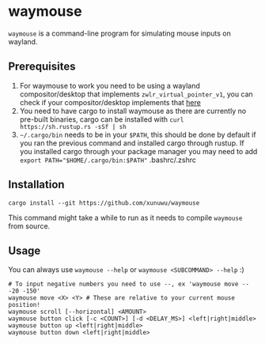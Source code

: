 # waymouse
`waymouse` is a command-line program for simulating mouse inputs on wayland.

## Prerequisites
1. For waymouse to work you need to be using a wayland compositor/desktop that implements `zwlr_virtual_pointer_v1`, you can check if your compositor/desktop implements that [here](https://wayland.app/protocols/wlr-virtual-pointer-unstable-v1#compositor-support)
2. You need to have cargo to install waymouse as there are currently no pre-built binaries, cargo can be installed with `curl https://sh.rustup.rs -sSf | sh`
3. `~/.cargo/bin` needs to be in your `$PATH`, this should be done by default if you ran the previous command and installed cargo through rustup. If you installed cargo through your package manager you may need to add `export PATH="$HOME/.cargo/bin:$PATH"` .bashrc/.zshrc

## Installation
```
cargo install --git https://github.com/xunuwu/waymouse
```
This command might take a while to run as it needs to compile `waymouse` from source.

## Usage
You can always use `waymouse --help` or `waymouse <SUBCOMMAND> --help` :)
```
# To input negative numbers you need to use --, ex 'waymouse move -- -20 -150'
waymouse move <X> <Y> # These are relative to your current mouse position!
waymouse scroll [--horizontal] <AMOUNT>
waymouse button click [-c <COUNT>] [-d <DELAY_MS>] <left|right|middle>
waymouse button up <left|right|middle>
waymouse button down <left|right|middle>
```
